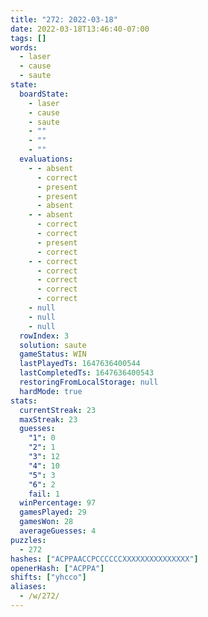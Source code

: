 ```yaml
---
title: "272: 2022-03-18"
date: 2022-03-18T13:46:40-07:00
tags: []
words:
  - laser
  - cause
  - saute
state:
  boardState:
    - laser
    - cause
    - saute
    - ""
    - ""
    - ""
  evaluations:
    - - absent
      - correct
      - present
      - present
      - absent
    - - absent
      - correct
      - correct
      - present
      - correct
    - - correct
      - correct
      - correct
      - correct
      - correct
    - null
    - null
    - null
  rowIndex: 3
  solution: saute
  gameStatus: WIN
  lastPlayedTs: 1647636400544
  lastCompletedTs: 1647636400543
  restoringFromLocalStorage: null
  hardMode: true
stats:
  currentStreak: 23
  maxStreak: 23
  guesses:
    "1": 0
    "2": 1
    "3": 12
    "4": 10
    "5": 3
    "6": 2
    fail: 1
  winPercentage: 97
  gamesPlayed: 29
  gamesWon: 28
  averageGuesses: 4
puzzles:
  - 272
hashes: ["ACPPAACCPCCCCCCXXXXXXXXXXXXXXX"]
openerHash: ["ACPPA"]
shifts: ["yhcco"]
aliases:
  - /w/272/
---
```

<!-- more -->
